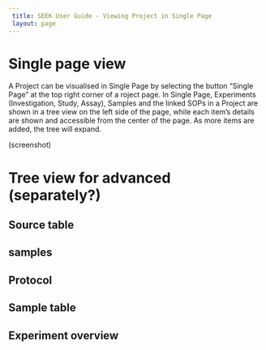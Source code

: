 ```yaml
---
 title: SEEK User Guide - Viewing Project in Single Page
 layout: page
---
```


# Single page view

A Project can be visualised in Single Page by selecting the button “Single Page” at the top right corner of a roject page.
In Single Page, Experiments (Investigation, Study, Assay), Samples and the linked SOPs in a Project are shown in a tree view on the left side of the page, while each item’s details are shown and accessible from the center of the page. As more items are added, the tree will expand.

(screenshot)

# Tree view for advanced (separately?)

## Source table
## samples
## Protocol
## Sample table
## Experiment overview

